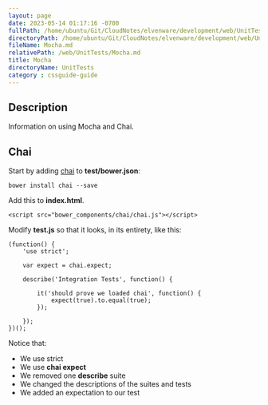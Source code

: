 ```yaml
---
layout: page
date: 2023-05-14 01:17:16 -0700
fullPath: /home/ubuntu/Git/CloudNotes/elvenware/development/web/UnitTests/Mocha.md
directoryPath: /home/ubuntu/Git/CloudNotes/elvenware/development/web/UnitTests
fileName: Mocha.md
relativePath: /web/UnitTests/Mocha.md
title: Mocha
directoryName: UnitTests
category : cssguide-guide
---
```


## Description

Information on using Mocha and Chai.

## Chai

Start by adding [chai](http://chaijs.com/) to **test/bower.json**:

	bower install chai --save

Add this to **index.html**.

```
<script src="bower_components/chai/chai.js"></script>
```

Modify **test.js** so that it looks, in its entirety, like this:

```
(function() {
    'use strict';

    var expect = chai.expect;

    describe('Integration Tests', function() {

        it('should prove we loaded chai', function() {
            expect(true).to.equal(true);
        });

    });
})();
```

Notice that:

- We use strict
- We use **chai expect**
- We removed one **describe** suite
- We changed the descriptions of the suites and tests
- We added an expectation to our test